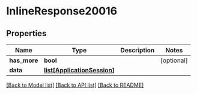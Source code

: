 # InlineResponse20016

## Properties
Name | Type | Description | Notes
------------ | ------------- | ------------- | -------------
**has_more** | **bool** |  | [optional] 
**data** | [**list[ApplicationSession]**](ApplicationSession.md) |  | 

[[Back to Model list]](../README.md#documentation-for-models) [[Back to API list]](../README.md#documentation-for-api-endpoints) [[Back to README]](../README.md)


